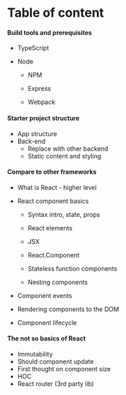 # Table of content

#### Build tools and prerequisites

* TypeScript

* Node 

  * NPM

  * Express

  * Webpack

#### Starter project structure

* App structure
* Back-end
  * Replace with other backend
  * Static content and styling

#### Compare to other frameworks

* What is React - higher level
* React component basics

  * Syntax intro, state, props

  * React elements

  * JSX

  * React.Component

  * Stateless function components

  * Nesting components

* Component events

* Rendering components to the DOM

* Component lifecycle

#### The not so basics of React

* Immutability
* Should component update
* First thought on component size
* HOC
* React router \(3rd party lib\)

#### 

#### 




